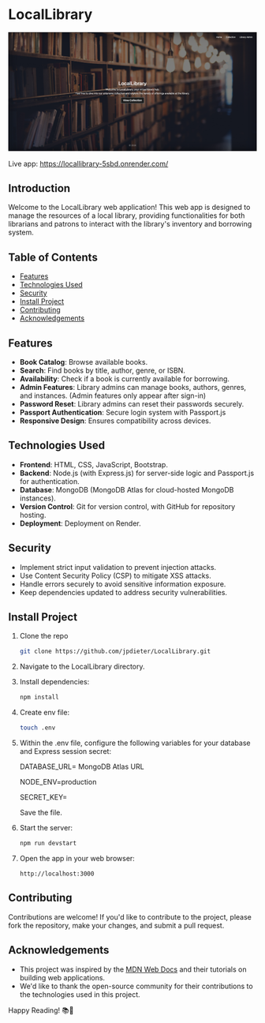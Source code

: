 # LocalLibrary 

![Library Image](public/images/LocalLibraryApp.png)

Live app: https://locallibrary-5sbd.onrender.com/

## Introduction

Welcome to the LocalLibrary web application! This web app is designed to manage the resources of a local library, providing functionalities for both librarians and patrons to interact with the library's inventory and borrowing system.

## Table of Contents
- [Features](#features)
- [Technologies Used](#technologies-used)
- [Security](#security)
- [Install Project](#install-project)
- [Contributing](#contributing)
- [Acknowledgements](#acknowledgements)

## Features

- **Book Catalog**: Browse available books.
- **Search**: Find books by title, author, genre, or ISBN.
- **Availability**: Check if a book is currently available for borrowing.
- **Admin Features**: Library admins can manage books, authors, genres, and instances. (Admin features only appear after sign-in)
- **Password Reset**: Library admins can reset their passwords securely.
- **Passport Authentication**: Secure login system with Passport.js
- **Responsive Design**: Ensures compatibility across devices.

## Technologies Used

- **Frontend**: HTML, CSS, JavaScript, Bootstrap.
- **Backend**: Node.js (with Express.js) for server-side logic and Passport.js for authentication.
- **Database**: MongoDB (MongoDB Atlas for cloud-hosted MongoDB instances).
- **Version Control**: Git for version control, with GitHub for repository hosting.
- **Deployment**: Deployment on Render.

## Security

- Implement strict input validation to prevent injection attacks.
- Use Content Security Policy (CSP) to mitigate XSS attacks.
- Handle errors securely to avoid sensitive information exposure.
- Keep dependencies updated to address security vulnerabilities.

## Install Project

1. Clone the repo
   ```bash
   git clone https://github.com/jpdieter/LocalLibrary.git
   ```
2. Navigate to the LocalLibrary directory.

3. Install dependencies:

   ```bash
   npm install

4. Create env file:   

     ```bash
   touch .env

5. Within the .env file, configure the following variables for your database and Express session secret:
   
   DATABASE_URL= MongoDB Atlas URL
   
   NODE_ENV=production
   
   SECRET_KEY=

   Save the file.
 
6. Start the server:

   ```bash
   npm run devstart
   ```
   
7. Open the app in your web browser:

   ```
   http://localhost:3000
   ```

## Contributing
Contributions are welcome! If you'd like to contribute to the project, please fork the repository, make your changes, and submit a pull request.   

## Acknowledgements

- This project was inspired by the [MDN Web Docs](https://developer.mozilla.org/en-US/docs/Web) and their tutorials on building web applications.
- We'd like to thank the open-source community for their contributions to the technologies used in this project.

Happy Reading! 📚📖
